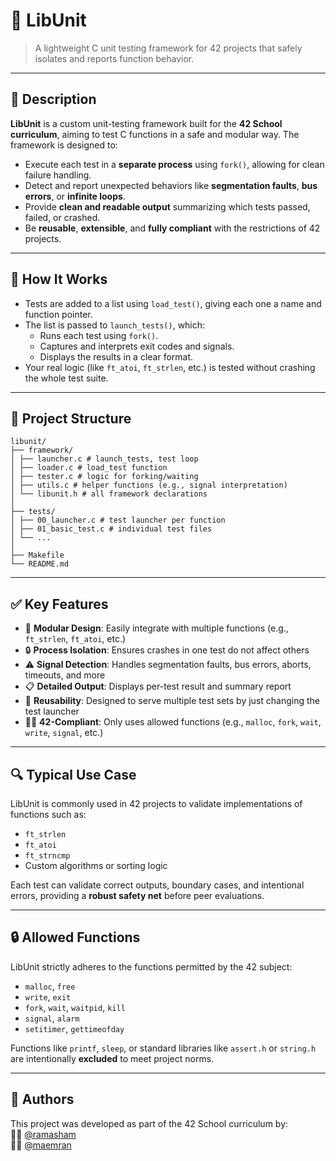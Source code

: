 # 🧪 LibUnit

> A lightweight C unit testing framework for 42 projects that safely isolates and reports function behavior.

---

## 📖 Description

**LibUnit** is a custom unit-testing framework built for the **42 School curriculum**, aiming to test C functions in a safe and modular way. The framework is designed to:
- Execute each test in a **separate process** using `fork()`, allowing for clean failure handling.
- Detect and report unexpected behaviors like **segmentation faults**, **bus errors**, or **infinite loops**.
- Provide **clean and readable output** summarizing which tests passed, failed, or crashed.
- Be **reusable**, **extensible**, and **fully compliant** with the restrictions of 42 projects.

---

## 🧠 How It Works

- Tests are added to a list using `load_test()`, giving each one a name and function pointer.
- The list is passed to `launch_tests()`, which:
  - Runs each test using `fork()`.
  - Captures and interprets exit codes and signals.
  - Displays the results in a clear format.
- Your real logic (like `ft_atoi`, `ft_strlen`, etc.) is tested without crashing the whole test suite.

---

## 📂 Project Structure
```
libunit/
├── framework/
│ ├── launcher.c # launch_tests, test loop
│ ├── loader.c # load_test function
│ ├── tester.c # logic for forking/waiting
│ ├── utils.c # helper functions (e.g., signal interpretation)
│ └── libunit.h # all framework declarations
│
├── tests/
│ ├── 00_launcher.c # test launcher per function
│ ├── 01_basic_test.c # individual test files
│ └── ...
│
├── Makefile
└── README.md
```

---

## ✅ Key Features

- 🧩 **Modular Design**: Easily integrate with multiple functions (e.g., `ft_strlen`, `ft_atoi`, etc.)
- 🔒 **Process Isolation**: Ensures crashes in one test do not affect others
- ⚠️ **Signal Detection**: Handles segmentation faults, bus errors, aborts, timeouts, and more
- 📋 **Detailed Output**: Displays per-test result and summary report
- 🧱 **Reusability**: Designed to serve multiple test sets by just changing the test launcher
- 🧑‍🎓 **42-Compliant**: Only uses allowed functions (e.g., `malloc`, `fork`, `wait`, `write`, `signal`, etc.)

---

## 🔍 Typical Use Case

LibUnit is commonly used in 42 projects to validate implementations of functions such as:
- `ft_strlen`
- `ft_atoi`
- `ft_strncmp`
- Custom algorithms or sorting logic

Each test can validate correct outputs, boundary cases, and intentional errors, providing a **robust safety net** before peer evaluations.

---

## 🔒 Allowed Functions

LibUnit strictly adheres to the functions permitted by the 42 subject:

- `malloc`, `free`
- `write`, `exit`
- `fork`, `wait`, `waitpid`, `kill`
- `signal`, `alarm`
- `setitimer`, `gettimeofday`

Functions like `printf`, `sleep`, or standard libraries like `assert.h` or `string.h` are intentionally **excluded** to meet project norms.

---
## 👥 Authors
This project was developed as part of the 42 School curriculum by:  
🧑‍💻 [@ramasham](https://github.com/ramasham)  
🧑‍💻 [@maemran](https://github.com/maemran)






